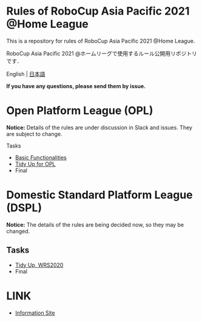 # Rules of RoboCup Asia Pacific 2021 @Home League
This is a repository for rules of RoboCup Asia Pacific 2021 @Home League. 

RoboCup Asia Pacific 2021 @ホームリーグで使用するルール公開用リポジトリです． 

English | [日本語](README.md)


**If you have any questions, please send them by issue.**

# Open Platform League (OPL)
**Notice:** Details of the rules are under discussion in Slack and issues. They are subject to change.

Tasks
- [Basic Functionalities](../rules/basicfunctionalities_en.md)
- [Tidy Up for OPL](./rules/tidyup_opl_en.md)
- Final

# Domestic Standard Platform League (DSPL)
**Notice:** The details of the rules are being decided now, so they may be changed.  

## Tasks
- [Tidy Up, WRS2020](rules/tidyup_en.md) 
- Final

# LINK

- [Information Site](https://github.com/RoboCupAtHomeJP/AtHome2021/blob/master/README_en.md)